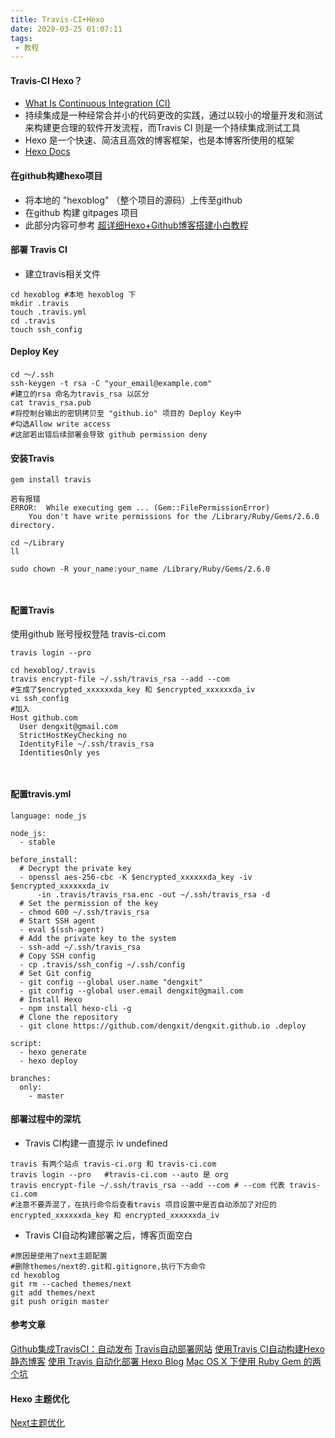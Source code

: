 ```yaml
---
title: Travis-CI+Hexo
date: 2020-03-25 01:07:11
tags:
 - 教程
---
```


#### Travis-CI Hexo？
* [What Is Continuous Integration (CI)](https://docs.travis-ci.com/user/for-beginners/)
* 持续集成是一种经常合并小的代码更改的实践，通过以较小的增量开发和测试来构建更合理的软件开发流程，而Travis CI 则是一个持续集成测试工具
* Hexo 是一个快速、简洁且高效的博客框架，也是本博客所使用的框架
* [Hexo Docs](https://hexo.io/zh-cn/docs/configuration)

#### 在github构建hexo项目

* 将本地的 "hexoblog" （整个项目的源码）上传至github
* 在github 构建 gitpages 项目
* 此部分内容可参考 [超详细Hexo+Github博客搭建小白教程](https://zhuanlan.zhihu.com/p/35668237)

#### 部署 Travis CI

* 建立travis相关文件
````
cd hexoblog #本地 hexoblog 下
mkdir .travis
touch .travis.yml
cd .travis
touch ssh_config
````

#### Deploy Key
````
cd ～/.ssh
ssh-keygen -t rsa -C "your_email@example.com"
#建立的rsa 命名为travis_rsa 以区分
cat travis_rsa.pub
#将控制台输出的密钥拷贝至 "github.io" 项目的 Deploy Key中
#勾选Allow write access
#这部若出错后续部署会导致 github permission deny
````

####  安装Travis

````
gem install travis

若有报错
ERROR:  While executing gem ... (Gem::FilePermissionError)
    You don't have write permissions for the /Library/Ruby/Gems/2.6.0 directory.
 
cd ~/Library
ll

sudo chown -R your_name:your_name /Library/Ruby/Gems/2.6.0

 
````

####  配置Travis
使用github 账号授权登陆 travis-ci.com
````
travis login --pro 

cd hexoblog/.travis
travis encrypt-file ~/.ssh/travis_rsa --add --com
#生成了$encrypted_xxxxxxda_key 和 $encrypted_xxxxxxda_iv
vi ssh_config
#加入
Host github.com
  User dengxit@gmail.com
  StrictHostKeyChecking no
  IdentityFile ~/.ssh/travis_rsa
  IdentitiesOnly yes

 
````

####  配置travis.yml
````
language: node_js

node_js:
  - stable

before_install:
  # Decrypt the private key
  - openssl aes-256-cbc -K $encrypted_xxxxxxda_key -iv $encrypted_xxxxxxda_iv
      -in .travis/travis_rsa.enc -out ~/.ssh/travis_rsa -d
  # Set the permission of the key
  - chmod 600 ~/.ssh/travis_rsa
  # Start SSH agent
  - eval $(ssh-agent)
  # Add the private key to the system
  - ssh-add ~/.ssh/travis_rsa
  # Copy SSH config
  - cp .travis/ssh_config ~/.ssh/config
  # Set Git config
  - git config --global user.name "dengxit"
  - git config --global user.email dengxit@gmail.com
  # Install Hexo
  - npm install hexo-cli -g
  # Clone the repository
  - git clone https://github.com/dengxit/dengxit.github.io .deploy

script:
  - hexo generate
  - hexo deploy

branches:
  only:
    - master
````

#### 部署过程中的深坑

*  Travis CI构建一直提示 iv undefined
````
travis 有两个站点 travis-ci.org 和 travis-ci.com
travis login --pro   #travis-ci.com --auto 是 org
travis encrypt-file ~/.ssh/travis_rsa --add --com # --com 代表 travis-ci.com
#注意不要弄混了，在执行命令后查看travis 项目设置中是否自动添加了对应的encrypted_xxxxxxda_key 和 encrypted_xxxxxxda_iv

````
*  Travis CI自动构建部署之后，博客页面空白

````
#原因是使用了next主题配置
#删除themes/next的.git和.gitignore,执行下方命令
cd hexoblog
git rm --cached themes/next
git add themes/next
git push origin master

````

#### 参考文章

[Github集成TravisCI：自动发布](https://github.com/levy9527/blog/issues/1)
[Travis自动部署网站](https://zespia.tw/blog/2015/01/21/continuous-deployment-to-github-with-travis/)
[使用Travis CI自动构建Hexo静态博客](https://researchlab.github.io/2016/05/08/travis-ci-deploy-hexo-blog/)
[使用 Travis 自动化部署 Hexo Blog](https://g2ex.top/2019/06/28/hexo-with-travis-ci/)
[Mac OS X 下使用 Ruby Gem 的两个坑](https://www.jianshu.com/p/bb9fe3fd45d0)


#### Hexo 主题优化

[Next主题优化](https://www.jianshu.com/p/3ff20be8574c)





